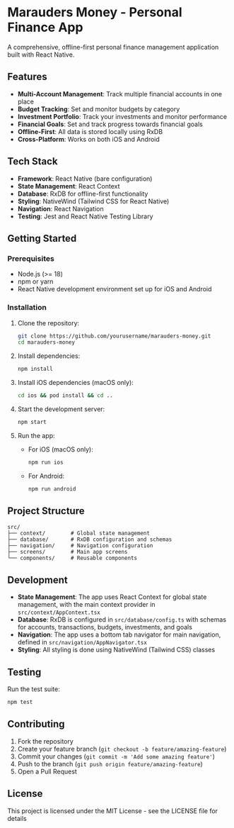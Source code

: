 # Marauders Money - Personal Finance App

A comprehensive, offline-first personal finance management application built with React Native.

## Features

- **Multi-Account Management**: Track multiple financial accounts in one place
- **Budget Tracking**: Set and monitor budgets by category
- **Investment Portfolio**: Track your investments and monitor performance
- **Financial Goals**: Set and track progress towards financial goals
- **Offline-First**: All data is stored locally using RxDB
- **Cross-Platform**: Works on both iOS and Android

## Tech Stack

- **Framework**: React Native (bare configuration)
- **State Management**: React Context
- **Database**: RxDB for offline-first functionality
- **Styling**: NativeWind (Tailwind CSS for React Native)
- **Navigation**: React Navigation
- **Testing**: Jest and React Native Testing Library

## Getting Started

### Prerequisites

- Node.js (>= 18)
- npm or yarn
- React Native development environment set up for iOS and Android

### Installation

1. Clone the repository:
   ```bash
   git clone https://github.com/yourusername/marauders-money.git
   cd marauders-money
   ```

2. Install dependencies:
   ```bash
   npm install
   ```

3. Install iOS dependencies (macOS only):
   ```bash
   cd ios && pod install && cd ..
   ```

4. Start the development server:
   ```bash
   npm start
   ```

5. Run the app:
   - For iOS (macOS only):
     ```bash
     npm run ios
     ```
   - For Android:
     ```bash
     npm run android
     ```

## Project Structure

```
src/
├── context/        # Global state management
├── database/       # RxDB configuration and schemas
├── navigation/     # Navigation configuration
├── screens/        # Main app screens
└── components/     # Reusable components
```

## Development

- **State Management**: The app uses React Context for global state management, with the main context provider in `src/context/AppContext.tsx`
- **Database**: RxDB is configured in `src/database/config.ts` with schemas for accounts, transactions, budgets, investments, and goals
- **Navigation**: The app uses a bottom tab navigator for main navigation, defined in `src/navigation/AppNavigator.tsx`
- **Styling**: All styling is done using NativeWind (Tailwind CSS) classes

## Testing

Run the test suite:
```bash
npm test
```

## Contributing

1. Fork the repository
2. Create your feature branch (`git checkout -b feature/amazing-feature`)
3. Commit your changes (`git commit -m 'Add some amazing feature'`)
4. Push to the branch (`git push origin feature/amazing-feature`)
5. Open a Pull Request

## License

This project is licensed under the MIT License - see the LICENSE file for details

